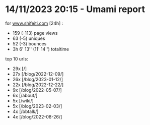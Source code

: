 # 14/11/2023 20:15 - Umami report
for www.shifeiti.com [24h] :

 - 159 (-113) page views
 - 63 (-5) uniques
 - 52 (-3) bounces
 - 3h 6' 13'' (11' 14'') totaltime


top 10 urls:
 - 29x [/]
 - 27x [/blog/2022-12-09/]
 - 26x [/blog/2023-01-12/]
 - 22x [/blog/2022-12-22/]
 - 9x [/blog/2022-05-07/]
 - 6x [/about/]
 - 5x [/wiki/]
 - 5x [/blog/2023-02-03/]
 - 4x [/bbtalk/]
 - 4x [/blog/2022-08-26/]


